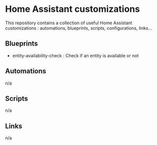 # Home Assistant customizations
This repository contains a collection of useful Home Assistant customizations : automations, blueprints, scripts, configurations, links...

## Blueprints
- entity-availability-check : Check if an entity is available or not

## Automations
n/a

## Scripts
n/a

## Links
n/a